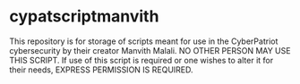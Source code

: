 # cypatscriptmanvith
This repository is for storage of scripts meant for use in the CyberPatriot cybersecurity by their creator Manvith Malali. NO OTHER PERSON MAY USE THIS SCRIPT. If use of this script is required or one wishes to alter it for their needs, EXPRESS PERMISSION IS REQUIRED.
